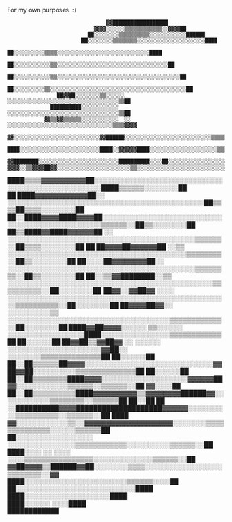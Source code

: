 For my own purposes. :)

                                    ▓▓██████████████████                                        
                                ▓▓▓▓░░░░░░▒▒▒▒▒▒▒▒▒▒▒▒░░▓▓▓▓██                                  
                              ██░░░░░░░░▒▒▒▒▒▒▒▒▒▒░░░░░░░░░░░░██████                            
                            ██░░░░░░░░▒▒▒▒▒▒▒▒░░░░░░░░░░░░░░░░░░░░░░████                        
                          ██░░░░░░░░░░▒▒▒▒░░░░░░░░░░░░░░░░░░░░░░░░░░░░░░████                    
                        ██░░░░░░░░░░░░▒▒░░░░░░░░░░░░░░░░░░░░░░░░░░░░░░░░░░░░██                  
                      ██░░░░░░░░░░░░▒▒░░░░░░░░░░░░░░░░░░░░░░░░░░░░░░░░░░░░░░░░██                
                      ██░░░░░░░░░░▒▒░░░░░░░░░░░░░░░░░░░░░░░░░░░░░░░░░░░░░░░░░░░░██              
                    ██▓▓██░░░░░░░░▒▒░░░░░░  ░░░░░░░░░░░░░░░░░░░░░░░░░░░░░░░░░░░░▒▒██            
                  ██████████░░░░░░░░░░░░    ░░░░░░░░░░░░░░░░░░░░░░░░░░░░░░░░░░░░▒▒██            
                ▓▓▒▒▓▓▒▒▒▒▒▒░░░░░░░░░░░░  ░░  ░░░░░░░░░░░░░░░░░░░░░░░░░░░░░░░░░░▒▒▒▒▓▓▓▓        
              ▓▓░░░░░░░░░░░░░░░░░░░░░░░░░░░░▓▓██████░░░░░░░░░░░░░░░░░░░░░░░░░░░░▒▒▒▒▒▒░░▓▓      
          ████░░░░░░░░░░░░░░░░░░░░░░░░░░████░░▓▓▓▓▓▓████░░░░░░░░░░░░░░░░░░░░░░▒▒▒▒▒▒░░░░░░▓▓    
      ▓▓████████░░░░░░░░░░░░░░░░░░░░░░░░░░██████████░░░░██░░░░░░░░░░░░░░░░░░░░▒▒▒▒▒▒░░░░░░██    
    ▓▓▓▓░░▒▒▓▓▓▓██▓▓░░░░░░░░░░░░░░░░░░░░░░░░▒▒░░░░░░░░░░░░░░░░░░░░░░░░░░░░░░▒▒██▒▒▒▒░░░░░░██    
  ████▒▒▒▒▓▓▓▓▓▓▓▓▓▓██░░░░░░░░░░░░░░░░░░░░░░░░░░░░░░░░░░░░░░░░░░░░░░░░░░░░████▒▒▒▒▒▒░░░░░░░░██  
██  ████▓▓▓▓▓▓▓▓▓▓▓▓██░░  ░░░░░░░░░░░░░░░░░░░░░░░░░░░░░░░░░░░░░░░░░░░░░░██▒▒▒▒██▒▒▒▒░░░░░░░░██  
██░░████▓▓▓▓████▓▓▓▓██░░░░░░░░░░░░░░░░░░░░░░░░░░░░░░░░░░░░░░░░░░░░░░░░░░▒▒▒▒▒▒░░██▒▒░░░░░░░░██  
██▒▒████▓▓████▓▓▓▓▓▓██  ░░  ░░░░░░░░░░░░░░░░░░░░░░░░░░░░░░░░░░░░░░░░░░░░▒▒▒▒▒▒░░██▒▒▒▒░░░░░░░░██
██  ██▓▓▓▓██▓▓▓▓▓▓██  ░░▒▒    ░░░░░░░░░░░░░░░░░░░░░░░░░░░░░░░░░░░░░░░░░░▒▒▒▒▒▒▒▒░░██▒▒░░░░░░░░██
██░░░░██▓▓▓▓▓▓▓▓██░░        ░░░░░░░░░░░░░░░░░░░░░░░░░░░░░░░░░░░░░░░░░░░░▒▒▒▒▒▒▒▒░░██▒▒░░░░░░░░██
██░░▒▒▓▓████████░░▒▒    ░░░░░░░░░░░░░░░░░░░░░░░░░░░░░░░░░░░░░░░░░░░░░░░░▒▒▒▒▒▒▒▒▒▒░░██░░░░░░░░██
██▓▓░░▓▓██▓▓  ░░░░  ░░░░░░░░░░░░░░░░░░░░░░░░░░░░░░░░░░░░░░░░░░░░░░░░░░░░▒▒▒▒▒▒▒▒▒▒░░██░░░░░░░░██
  ██▓▓▓▓██▓▓░░  ░░░░░░░░░░▒▒    ░░░░░░░░░░░░░░░░░░░░░░░░░░░░░░░░░░░░░░▒▒▒▒▒▒▒▒▒▒▒▒░░██░░░░░░░░██
  ████▓▓██▓▓▓▓░░░░░░  ▒▒░░░░░░  ░░░░░░░░░░░░░░░░░░████░░░░░░░░░░░░░░░░▒▒▒▒▒▒▒▒▒▒▒▒██  ██░░░░░░██
  ██▓▓██▒▒▓▓██▓▓  ░░  ░░░░░░  ░░░░░░░░░░░░░░░░░░░░░░▓▓██░░  ░░░░░░░░▒▒▒▒▒▒▒▒▒▒▒▒▒▒██  ██░░░░░░██
  ██░░██▒▒▒▒▒▒██▓▓▓▓░░░░░░░░░░░░░░░░░░░░░░░░░░░░░░▓▓██▓▓██░░░░░░░░░░▒▒▒▒▒▒▒▒▒▒▒▒▒▒██  ██░░░░░░██
  ██░░██▒▒▒▒▒▒▒▒████▓▓▓▓░░░░░░░░░░░░░░░░░░░░▓▓▓▓▓▓██▓▓░░░░░░░░░░░░▒▒▒▒▒▒░░▒▒▒▒▒▒░░██    ▓▓░░░░██
    ██░░██▒▒▒▒▒▒▒▒▒▒████▓▓▓▓▓▓▓▓▓▓▒▒▓▓▓▓▓▓▓▓██████▓▓░░░░░░░░░░░░▒▒▒▒▒▒▒▒░░▒▒▒▒▒▒██        ██░░██
    ██  ░░██████████▓▓▓▓████████████████████▓▓▓▓▓▓░░░░░░░░░░▒▒▒▒▒▒▒▒▒▒░░▒▒▒▒▒▒░░██          ████
      ▓▓░░░░░░░░░░░░▒▒░░▓▓▓▓▓▓▓▓▓▓▓▓▓▓▓▓▓▓▓▓░░░░░░░░▒▒▒▒▒▒▒▒▒▒▒▒▒▒░░░░░░▒▒▒▒▒▒██                
        ██░░░░░░░░░░░░░░░░░░    ░░░░░░░░░░░░░░░░▒▒▒▒▒▒▒▒▒▒▒▒░░░░░░░░░░▒▒▒▒▒▒░░██                
          ████░░░░  ░░      ░░░░  ░░░░▒▒▒▒▒▒▒▒▒▒▒▒▒▒▒▒░░░░░░░░░░░░░░▒▒▒▒▒▒░░██                  
              ▓▓██▓▓▓▓▒▒██████▓▓██░░░░░░░░▒▒▒▒░░░░░░░░░░░░░░░░░░▒▒▒▒▒▒▒▒░░▓▓                    
                                  ████░░░░░░░░░░░░░░░░░░░░░░░░▒▒▒▒▒▒░░░░██                      
                                      ██░░░░░░░░░░░░░░░░░░░░░░░░░░░░████                        
                                        ████░░░░░░░░░░░░░░░░░░░░████                            
                                            ████░░░░░░  ░░░░████                                
                                                ████████████                                    
